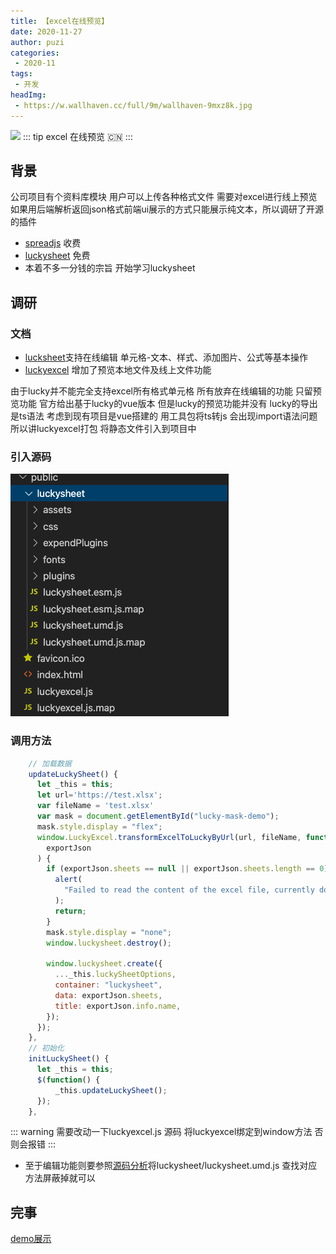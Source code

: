 ```yaml
---
title: 【excel在线预览】 
date: 2020-11-27
author: puzi
categories:
 - 2020-11
tags:
 - 开发
headImg:
 - https://w.wallhaven.cc/full/9m/wallhaven-9mxz8k.jpg
---
```

<Boxx/>

![](https://w.wallhaven.cc/full/96/wallhaven-96qy3w.jpg)
::: tip
excel 在线预览 :cn:
:::
## 背景
公司项目有个资料库模块 用户可以上传各种格式文件 需要对excel进行线上预览 如果用后端解析返回json格式前端ui展示的方式只能展示纯文本，所以调研了开源的插件
- [spreadjs](https://www.grapecity.com.cn/developer/spreadjs) 收费
- [luckysheet](https://mengshukeji.github.io/LuckysheetDocs/zh/guide/) 免费
- 本着不多一分钱的宗旨 开始学习luckysheet
## 调研
### 文档
- [lucksheet](https://github.com/mengshukeji/Luckysheet)支持在线编辑 单元格-文本、样式、添加图片、公式等基本操作
- [luckyexcel](https://github.com/mengshukeji/Luckyexcel) 增加了预览本地文件及线上文件功能

由于lucky并不能完全支持excel所有格式单元格 所有放弃在线编辑的功能 只留预览功能 官方给出基于lucky的vue版本 但是lucky的预览功能并没有 lucky的导出是ts语法 考虑到现有项目是vue搭建的 用工具包将ts转js 会出现import语法问题 所以讲luckyexcel打包 将静态文件引入到项目中
### 引入源码
![](/lucky/lucky.png) 

### 调用方法
``` js
    // 加载数据
    updateLuckySheet() {
      let _this = this;
      let url='https://test.xlsx';
      var fileName = 'test.xlsx'
      var mask = document.getElementById("lucky-mask-demo");
      mask.style.display = "flex";
      window.LuckyExcel.transformExcelToLuckyByUrl(url, fileName, function(
        exportJson
      ) {
        if (exportJson.sheets == null || exportJson.sheets.length == 0) {
          alert(
            "Failed to read the content of the excel file, currently does not support xls files!"
          );
          return;
        }
        mask.style.display = "none";
        window.luckysheet.destroy();

        window.luckysheet.create({
          ..._this.luckySheetOptions,
          container: "luckysheet",
          data: exportJson.sheets,
          title: exportJson.info.name,
        });
      });
    },
    // 初始化
    initLuckySheet() {
      let _this = this;
      $(function() {
          _this.updateLuckySheet();
      });
    },
```

::: warning
需要改动一下luckyexcel.js 源码 将luckyexcel绑定到window方法 否则会报错
:::

- 至于编辑功能则要参照[源码分析](https://blog.csdn.net/u010593516/article/details/108865593)将luckysheet/luckysheet.umd.js 查找对应方法屏蔽掉就可以
## 完事
[demo展示](https://zhenzp.github.io/excel-preview/#/home)
